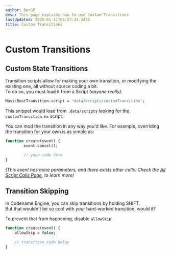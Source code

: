 ```yaml
---
author: BerGP
desc: This page explains how to use Custom Transitions
lastUpdated: 2025-01-11T05:57:34.343Z
title: Custom Transitions
---
```

# Custom Transitions

## <h2 id="transition-scripts" sidebar="Transition Scripting">Custom State Transitions</h2>

Transition scripts allow for making your own transition, or modifying the existing one, all without source coding a bit.<br>
To do so, you must load it from a Script *(anyone really)*.
```haxe	
MusicBeatTransition.script = 'data/scripts/customTransition';
```
This snippet would load from ``.data/scripts`` looking for the ``customTransition.hx`` script.

You can mod the transition in any way you'd like. For example, overriding the transition for your own is as simple as:
```haxe
function create(event) {
		event.cancel();

		// your code here
}
```
*(This event has more parameters, and there exists other calls. Check the <a href="script-calls.md">All Script Calls Page</a>, to learn more)*

## <h2 id="skipping-transitions" sidebar="Skipping Transitions, No Good">Transition Skipping</h2>

In Codename Engine, you can skip transitions by holding SHIFT.<br>
But that wouldn't be so cool with *your* hard-worked transition, would it?

To prevent that from happening, disable ``allowSkip``
```haxe
function create(event) {
	allowSkip = false;

	// transition code below
}
```